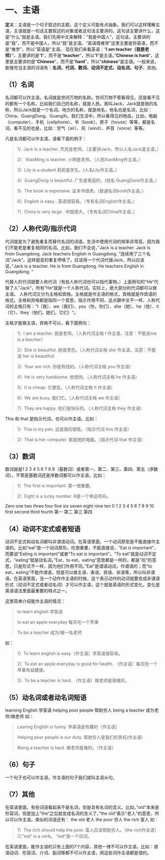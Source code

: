 # 一、主语

**定义**：主语是一个句子叙述的主题。这个定义可能有点抽象。我们可以这样理解主语，主语就是一句话主要叙述的对象或者这句话主要讲的。这句话主要讲什么，这是“什么”就是主语。我们先用中文来解释：“我是中国人”，这句话，主要讲的是“我”，而不是中国人，所以“我”是主语。“英语很难学”这里主要是将英语，而不是“难学”，所以“英语是”主语。
现在我们来看英语：“**I am teacher（我是老师）**”，主要讲的是“**I**”，而不是“**teacher**”，所以“**I**“是主语。”**Chinese is hard**“，这里是主要讲的是”**Chinese**“，而不是”**hard**“，所以”**chinese**“是主语。一般来说，能够充当主语的词语有：**名词、代词、数词、动词不定式、动名词、句子**、其他。

## （1）名词
名词都可以作主语。名词就是世间万物的名称。世间万物不管看得见，还是看不见的都有一个名称。比如我们自己的名称，就是人民。我叫Jack，Jack就是我的名称，所以Jack就是一个名词。地方的名称，就是地名，地名也是名词，比如：China、GuangDong、GuangXi。我们生活中，所以看得见的物品，比如，电脑（computer）、手机（cellphone）、书（book）、房子（house）等等，都是名词，看不见的也是，比如：空气（air）、风（wind）、声音（voice）等等。

凡是名词都可以作主语，请看下面的例子：
> 1）Jack is a teacher.    杰克是老师。（主要讲Jack，所以人名Jack是主语。）
>
> 2） XiaoMing is teacher.    小明是老师。（人民XiaoMing作主语。）
>
> 3）Lily is a student  莉莉是学生。(人名Lily作主语。）
>
> 4）GuangDong is beautiful.   广东是美丽的。(地名 GuangDone作主语。）
>
> 5）The book is expensive.   这本书很贵。(普通名词book作主语。）
>
> 6）English is easy .   英语很容易。（专有名词English作主语。）
>
> 7）China is very large .   中国很大。（专有名词China作主语。）


## （2）人称代词/指示代词
代词就是为了避免重复而替代名词的词语。生活中使用代词的频率非常高，因为我们不能老是重复相同的名词。比如，我们不会说，”Jack is a teacher.   Jack is from Guangdong.   Jack teachers English in Guangdong.  “连续用了三个名词”Jack“，这样就变的重复啰嗦了。应该用一个代词代替Jack，所以应该说，”Jack is a teacher.  He is from Guangdong.  He teachers English in Guangdong.  “

代替人的代词就要人称代词（有些人称代词也可以指代事物。）上面例句的”He“代替了人”Jack“，所有”He“就是一个人称代词。实际上，绝大部分的代词都可以做主语。
人称代词又分为主格和宾格。主格就是作主语的格式，宾格就是作宾语的格式。主格和宾格都是指同一个意思，指示作用不同，这点跟中文不一样。人称代词的主格只有：”I（我）、we（我们）、you（你，你们）、she（她）、he（他）、it（它）、they（他们，她们，它们）“。

主格才能做主语，宾格不可以，看下面例句：
> 1）I am a teacher.   我是老师。（人称代词主格 I 作主语，注意：不能说me is a teacher）
>
> 2）She is beautiful.   她很漂亮。（人称代词主格 she 作主语，注意：不能说 her is beautiful）
>
> 3）Your are rich.   你是有钱的。（人称代词主格 you 作主语）
>
> 4）He is very handsome.   他很帅。（人称代词主格 he 作主语）
>
> 5）It is cheap.   它便宜。（人称代词主格 It 作主语）
>
> 6）We are busy.  我们忙。（人称代词主格 we 作主语）
>
> 7）They are happy.  他们是快乐的。（人称代词主格 they 作主语）


This 和 that  是指示代词，也可以作主语。比如：
> 1）This is my pen.   这是我的钢笔。（指示代词 this 作主语）

> 2）That is her computer.  那是她的电脑。（指示代词 that 作主语）

## （3）数词
数词就是1 2 3 4 5 6 7 8 9（基数词）或者第一、第二、第三、第四、第五（序数词）。不管是基数词还是序数词都可以作主语，比如：
> 1）The first is important.   第一很重要。
>
> 2）Eight is  a lucky number.   8是一个幸运号码。

Zero one two three four five six seven eight nine ten 0 1 2 3 4 5 6 7 8 9 10 
first second third fourth 第一 第二 第三 第四
## （4）动词不定式或者短语
动词不定式和动名词都叫非谓语动词。在英语里面，一个动词原型是不能直接作主语的。比如“eat”是一个动词原形。吃很重要，不能直接说，“Eat is important”，而要说“Eating is important”或者“To eat is important”。“To eat”就是动词不定式，“eating“就是动名词。”Eat，to eat，eating“意思都是一样的，都是”吃“的意思，只是形式不一样，因为他们作用不同。”Eat“是谓语动词，作谓语的；而”to eat，eating“不能作谓语，但是可以做主语、表语、宾语、状语等，所以叫非谓语。在英语里面，当一个动作作主语的时候，这个表示动作的动词就要变成非谓语形式（动词不定式或者动名词）才可以作主语，这个就是英语的形式变化。变化是英语语法里面最重要的特点之一。

这里简单介绍能作主语的情况：

> to learn english 学英语
>
> to eat an apple everyday 每天吃一个苹果
>
> To be a teacher 成为/做一名老师

如：
> 1）To learn english is easy（作主语）学英语很容易。
>
> 2）To eat an apple everyday is good for health.  （作主语）每天吃一个苹果有益健康。
>
> 3）To be a teacher is hard.  （作主语）做老师是很难的。


## （5）动名词或者动名词短语
learning English 学英语
helping poor people 帮助穷人
being a teacher 成为老师/做老师
如：
>  Learing English is funny.  学英语是有趣的（作主语）
>
>  Helping poor people is our duty. 帮助穷人是我们的责任(作主语）
>
>  Being a teacher is hard.  做老师是难的。（作主语）

## （6）句子
一个句子也可以作主语。作主语的句子我们就叫主语从句。
## （7）其他
在英语里面，有些词语看起来不是名词，但是具有名词的含义。比如，”old“本来是形容词，但是加上”the“之后就变成名词的含义了，”the old“表示”老人“的意思，所以可以作主语。类似的词语还有： the old 老人 the poor 穷人 the rich 富人
如：
> 1）The rich should help the poor.   富人应该帮助穷人。（the rich作主语）
> 2）”eat“ is a verb。 ”eat“是一个动词。

在英语里面，能作主语的只有上面的7个内容，其他一律不可以作主语。比如：谓语动词、形容词、介词、副词等都不可以作主语，用这些词作主语都是错的。